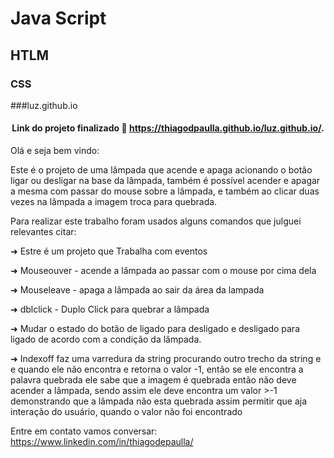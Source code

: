 # Java Script
## HTLM
### CSS

###luz.github.io

<h4 align="center"> 

Link do projeto finalizado 	🚀 
https://thiagodpaulla.github.io/luz.github.io/.

</h4>







Olá e seja bem vindo:



Este é o projeto de uma lâmpada que acende e apaga acionando o botão ligar ou desligar na base da lâmpada, também é possível acender e apagar a mesma com passar do mouse sobre a lâmpada, e também ao clicar duas vezes na lâmpada a imagem troca para quebrada.



Para realizar este trabalho foram usados alguns comandos que julguei relevantes citar:

 

➜ Estre é um projeto que Trabalha com eventos

➜ Mouseouver - acende a lâmpada ao passar com o mouse por cima dela

➜ Mouseleave - apaga a lâmpada ao sair da área da lampada

➜ dblclick - Duplo Click para quebrar a lâmpada

➜ Mudar o estado do botão de ligado para desligado e desligado para ligado de acordo com a condição da lâmpada.

 

 

➜ Indexoff faz uma varredura da string procurando outro trecho da string e e quando ele não encontra e retorna o valor -1, então se ele encontra a palavra quebrada ele sabe que a imagem é quebrada então não deve acender a lâmpada, sendo assim ele deve encontra um valor >-1 demonstrando que a lâmpada não esta quebrada assim permitir que aja interação do usuário, quando o valor não foi encontrado


Entre em contato vamos conversar: https://www.linkedin.com/in/thiagodepaulla/

